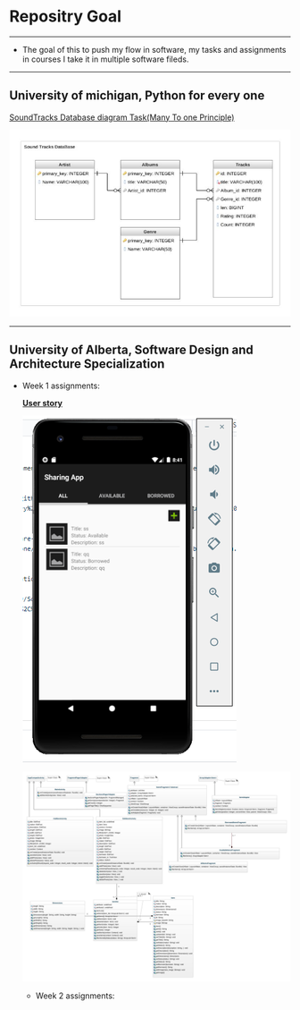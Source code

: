 # Repositry Goal
--- 
 - The goal of this to push my flow in software, my tasks and assignments in courses I take it in multiple software fileds.
--- 
 ##  University of michigan, Python for every one
 
 [SoundTracks Database diagram Task(Many To one Principle)](https://github.com/Mostafa-ashraf19/Software-Flow/tree/master/University%20of%20michigan%2C%20Python%20for%20every%20one/Using%20Databases%20with%20Python%20course/Week%203%20Multi-Table%20DB-Tracks%20Task) 
 
  ![Diagram](https://raw.githubusercontent.com/Mostafa-ashraf19/Software-Flow/master/University%20of%20michigan%2C%20Python%20for%20every%20one/Relational%20DataBase/Sound%20Tracks%20DatabaseDiagram.jpeg)

---
##  University of Alberta, Software Design and Architecture Specialization
  - Week 1 assignments:
  
     [**User story**](https://github.com/Mostafa-ashraf19/Software-Flow/blob/master/Software%20Design%20and%20Architecture%20Specialization%2C%20University%20of%20Alberta/Peer-graded%20Assignments%20Week%201/User%20Stories%20-%20Items%20Only.pdf)
 
     ![App Image](https://raw.githubusercontent.com/Mostafa-ashraf19/Software-Flow/master/Software%20Design%20and%20Architecture%20Specialization%2C%20University%20of%20Alberta/Peer-graded%20Assignments%20Week%201/app.PNG)
 
     ![ClassDiagram](https://raw.githubusercontent.com/Mostafa-ashraf19/Software-Flow/master/Software%20Design%20and%20Architecture%20Specialization%2C%20University%20of%20Alberta/Peer-graded%20Assignments%20Week%201/class-diagram.jpeg)
    - Week 2 assignments:
